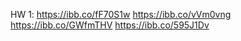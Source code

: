 HW 1:
https://ibb.co/fF70S1w
https://ibb.co/vVm0vng
https://ibb.co/GWfmTHV
https://ibb.co/595J1Dv


